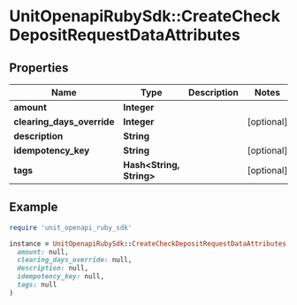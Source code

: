 # UnitOpenapiRubySdk::CreateCheckDepositRequestDataAttributes

## Properties

| Name | Type | Description | Notes |
| ---- | ---- | ----------- | ----- |
| **amount** | **Integer** |  |  |
| **clearing_days_override** | **Integer** |  | [optional] |
| **description** | **String** |  |  |
| **idempotency_key** | **String** |  | [optional] |
| **tags** | **Hash&lt;String, String&gt;** |  | [optional] |

## Example

```ruby
require 'unit_openapi_ruby_sdk'

instance = UnitOpenapiRubySdk::CreateCheckDepositRequestDataAttributes.new(
  amount: null,
  clearing_days_override: null,
  description: null,
  idempotency_key: null,
  tags: null
)
```

